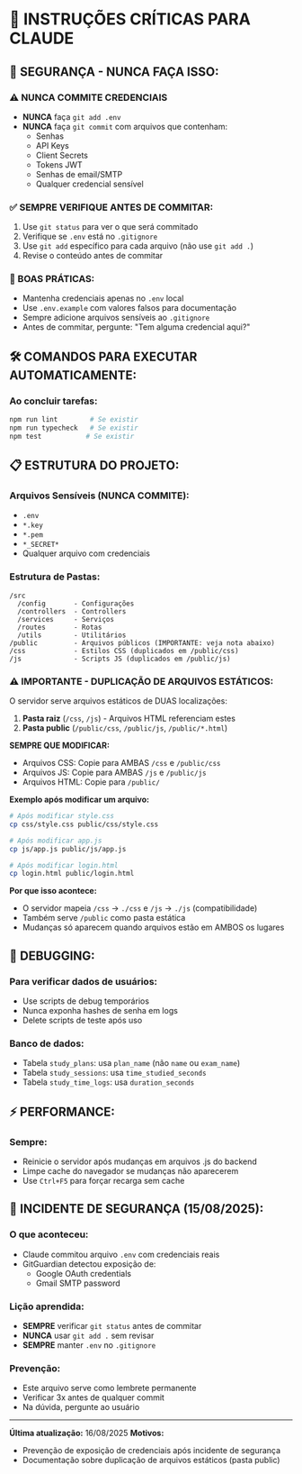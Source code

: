 # 🤖 INSTRUÇÕES CRÍTICAS PARA CLAUDE

## 🔴 SEGURANÇA - NUNCA FAÇA ISSO:

### ⚠️ NUNCA COMMITE CREDENCIAIS
- **NUNCA** faça `git add .env`
- **NUNCA** faça `git commit` com arquivos que contenham:
  - Senhas
  - API Keys
  - Client Secrets
  - Tokens JWT
  - Senhas de email/SMTP
  - Qualquer credencial sensível

### ✅ SEMPRE VERIFIQUE ANTES DE COMMITAR:
1. Use `git status` para ver o que será commitado
2. Verifique se `.env` está no `.gitignore`
3. Use `git add` específico para cada arquivo (não use `git add .`)
4. Revise o conteúdo antes de commitar

### 📝 BOAS PRÁTICAS:
- Mantenha credenciais apenas no `.env` local
- Use `.env.example` com valores falsos para documentação
- Sempre adicione arquivos sensíveis ao `.gitignore`
- Antes de commitar, pergunte: "Tem alguma credencial aqui?"

## 🛠️ COMANDOS PARA EXECUTAR AUTOMATICAMENTE:

### Ao concluir tarefas:
```bash
npm run lint        # Se existir
npm run typecheck   # Se existir
npm test           # Se existir
```

## 📋 ESTRUTURA DO PROJETO:

### Arquivos Sensíveis (NUNCA COMMITE):
- `.env`
- `*.key`
- `*.pem`
- `*_SECRET*`
- Qualquer arquivo com credenciais

### Estrutura de Pastas:
```
/src
  /config       - Configurações
  /controllers  - Controllers
  /services     - Serviços
  /routes       - Rotas
  /utils        - Utilitários
/public         - Arquivos públicos (IMPORTANTE: veja nota abaixo)
/css            - Estilos CSS (duplicados em /public/css)
/js             - Scripts JS (duplicados em /public/js)
```

### ⚠️ IMPORTANTE - DUPLICAÇÃO DE ARQUIVOS ESTÁTICOS:
O servidor serve arquivos estáticos de DUAS localizações:
1. **Pasta raiz** (`/css`, `/js`) - Arquivos HTML referenciam estes
2. **Pasta public** (`/public/css`, `/public/js`, `/public/*.html`)

**SEMPRE QUE MODIFICAR:**
- Arquivos CSS: Copie para AMBAS `/css` e `/public/css`
- Arquivos JS: Copie para AMBAS `/js` e `/public/js`  
- Arquivos HTML: Copie para `/public/`

**Exemplo após modificar um arquivo:**
```bash
# Após modificar style.css
cp css/style.css public/css/style.css

# Após modificar app.js
cp js/app.js public/js/app.js

# Após modificar login.html
cp login.html public/login.html
```

**Por que isso acontece:**
- O servidor mapeia `/css` → `./css` e `/js` → `./js` (compatibilidade)
- Também serve `/public` como pasta estática
- Mudanças só aparecem quando arquivos estão em AMBOS os lugares

## 🐛 DEBUGGING:

### Para verificar dados de usuários:
- Use scripts de debug temporários
- Nunca exponha hashes de senha em logs
- Delete scripts de teste após uso

### Banco de dados:
- Tabela `study_plans`: usa `plan_name` (não `name` ou `exam_name`)
- Tabela `study_sessions`: usa `time_studied_seconds`
- Tabela `study_time_logs`: usa `duration_seconds`

## ⚡ PERFORMANCE:

### Sempre:
- Reinicie o servidor após mudanças em arquivos .js do backend
- Limpe cache do navegador se mudanças não aparecerem
- Use `Ctrl+F5` para forçar recarga sem cache

## 🚨 INCIDENTE DE SEGURANÇA (15/08/2025):

### O que aconteceu:
- Claude commitou arquivo `.env` com credenciais reais
- GitGuardian detectou exposição de:
  - Google OAuth credentials
  - Gmail SMTP password

### Lição aprendida:
- **SEMPRE** verificar `git status` antes de commitar
- **NUNCA** usar `git add .` sem revisar
- **SEMPRE** manter `.env` no `.gitignore`

### Prevenção:
- Este arquivo serve como lembrete permanente
- Verificar 3x antes de qualquer commit
- Na dúvida, pergunte ao usuário

---
**Última atualização:** 16/08/2025
**Motivos:** 
- Prevenção de exposição de credenciais após incidente de segurança
- Documentação sobre duplicação de arquivos estáticos (pasta public)